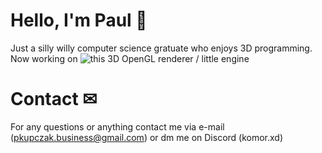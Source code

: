# Hello, I'm Paul 🤠
Just a silly willy computer science gratuate who enjoys 3D programming.  
Now working on ![this 3D OpenGL renderer / little engine](https://github.com/KomorXD/debeng)

# Contact ✉
For any questions or anything contact me via e-mail (pkupczak.business@gmail.com) or dm me on Discord (komor.xd)
